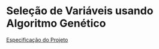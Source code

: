 # Seleção de Variáveis usando Algoritmo Genético

[Especificação do Projeto](https://github.com/AndersonAlencarBarros/IC/blob/main/Sele%C3%A7%C3%A3o%20de%20Vari%C3%A1veis%20usando%20Algoritmo%20Gen%C3%A9tico/EspecificacaoProjeto1.pdf)
